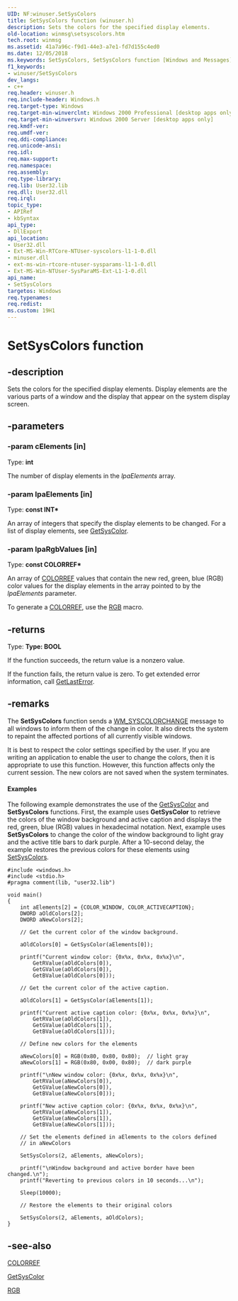 ```yaml
---
UID: NF:winuser.SetSysColors
title: SetSysColors function (winuser.h)
description: Sets the colors for the specified display elements.
old-location: winmsg\setsyscolors.htm
tech.root: winmsg
ms.assetid: 41a7a96c-f9d1-44e3-a7e1-fd7d155c4ed0
ms.date: 12/05/2018
ms.keywords: SetSysColors, SetSysColors function [Windows and Messages], _win32_setsyscolors, base.changing_the_colors_of_window_elements, base.setsyscolors, winmsg.setsyscolors, winui.setsyscolors, winuser/SetSysColors
f1_keywords:
- winuser/SetSysColors
dev_langs:
- c++
req.header: winuser.h
req.include-header: Windows.h
req.target-type: Windows
req.target-min-winverclnt: Windows 2000 Professional [desktop apps only]
req.target-min-winversvr: Windows 2000 Server [desktop apps only]
req.kmdf-ver: 
req.umdf-ver: 
req.ddi-compliance: 
req.unicode-ansi: 
req.idl: 
req.max-support: 
req.namespace: 
req.assembly: 
req.type-library: 
req.lib: User32.lib
req.dll: User32.dll
req.irql: 
topic_type:
- APIRef
- kbSyntax
api_type:
- DllExport
api_location:
- User32.dll
- Ext-MS-Win-RTCore-NTUser-syscolors-l1-1-0.dll
- minuser.dll
- ext-ms-win-rtcore-ntuser-sysparams-l1-1-0.dll
- Ext-MS-Win-NTUser-SysParaMS-Ext-L1-1-0.dll
api_name:
- SetSysColors
targetos: Windows
req.typenames: 
req.redist: 
ms.custom: 19H1
---
```


# SetSysColors function


## -description


Sets the colors for the specified display elements. Display elements are the various parts of a window and the display that appear on the system display screen.


## -parameters




### -param cElements [in]

Type: <b>int</b>

The number of display elements in the <i>lpaElements</i> array.


### -param lpaElements [in]

Type: <b>const INT*</b>

An array of integers that specify the display elements to be changed. For a list of display elements, see 
<a href="https://docs.microsoft.com/windows/desktop/api/winuser/nf-winuser-getsyscolor">GetSysColor</a>.


### -param lpaRgbValues [in]

Type: <b>const COLORREF*</b>

An array of 
<a href="https://docs.microsoft.com/windows/desktop/gdi/colorref">COLORREF</a> values that contain the new red, green, blue (RGB) color values for the display elements in the array pointed to by the <i>lpaElements</i> parameter.

To generate a 
<a href="https://docs.microsoft.com/windows/desktop/gdi/colorref">COLORREF</a>, use the 
<a href="https://docs.microsoft.com/windows/desktop/api/wingdi/nf-wingdi-rgb">RGB</a> macro.


## -returns



Type: <strong>Type: <b>BOOL</b>
</strong>

If the function succeeds, the return value is a nonzero value.

If the function fails, the return value is zero. To get extended error information, call 
<a href="https://docs.microsoft.com/windows/desktop/api/errhandlingapi/nf-errhandlingapi-getlasterror">GetLastError</a>.




## -remarks



The 
<b>SetSysColors</b> function sends a 
<a href="https://docs.microsoft.com/windows/desktop/gdi/wm-syscolorchange">WM_SYSCOLORCHANGE</a> message to all windows to inform them of the change in color. It also directs the system to repaint the affected portions of all currently visible windows.

It is best to respect the color settings specified by the user. If you are writing an application to enable the user to change the colors, then it is appropriate to use this function. However, this 
function affects only the current session. The new colors are not saved when the system terminates.


#### Examples

The following example demonstrates the use of  the <a href="https://docs.microsoft.com/windows/desktop/api/winuser/nf-winuser-getsyscolor">GetSysColor</a> and <b>SetSysColors</b> functions.  First, the example uses <b>GetSysColor</b> to retrieve the colors of the window background and active caption and displays the red, green, blue (RGB) values in hexadecimal notation. Next, example uses <b>SetSysColors</b> to change the color of the window background to light gray and the active title bars to dark purple. After a 10-second delay, the example restores the previous colors for these elements using <a href="https://docs.microsoft.com/windows/desktop/api/winuser/nf-winuser-setsyscolors">SetSysColors</a>.


```
#include <windows.h>
#include <stdio.h>
#pragma comment(lib, "user32.lib")

void main()
{
    int aElements[2] = {COLOR_WINDOW, COLOR_ACTIVECAPTION};
    DWORD aOldColors[2];
    DWORD aNewColors[2];

    // Get the current color of the window background. 
 
    aOldColors[0] = GetSysColor(aElements[0]); 

    printf("Current window color: {0x%x, 0x%x, 0x%x}\n", 
        GetRValue(aOldColors[0]), 
        GetGValue(aOldColors[0]), 
        GetBValue(aOldColors[0]));

    // Get the current color of the active caption. 
 
    aOldColors[1] = GetSysColor(aElements[1]); 

    printf("Current active caption color: {0x%x, 0x%x, 0x%x}\n", 
        GetRValue(aOldColors[1]), 
        GetGValue(aOldColors[1]), 
        GetBValue(aOldColors[1]));

    // Define new colors for the elements

    aNewColors[0] = RGB(0x80, 0x80, 0x80);  // light gray 
    aNewColors[1] = RGB(0x80, 0x00, 0x80);  // dark purple 

    printf("\nNew window color: {0x%x, 0x%x, 0x%x}\n", 
        GetRValue(aNewColors[0]), 
        GetGValue(aNewColors[0]), 
        GetBValue(aNewColors[0]));

    printf("New active caption color: {0x%x, 0x%x, 0x%x}\n", 
        GetRValue(aNewColors[1]), 
        GetGValue(aNewColors[1]), 
        GetBValue(aNewColors[1]));

    // Set the elements defined in aElements to the colors defined
    // in aNewColors

    SetSysColors(2, aElements, aNewColors); 

    printf("\nWindow background and active border have been changed.\n");
    printf("Reverting to previous colors in 10 seconds...\n");

    Sleep(10000);    

    // Restore the elements to their original colors

    SetSysColors(2, aElements, aOldColors); 
}
```





## -see-also




<a href="https://docs.microsoft.com/windows/desktop/gdi/colorref">COLORREF</a>



<a href="https://docs.microsoft.com/windows/desktop/api/winuser/nf-winuser-getsyscolor">GetSysColor</a>



<a href="https://docs.microsoft.com/windows/desktop/api/wingdi/nf-wingdi-rgb">RGB</a>
 

 

